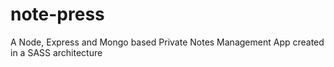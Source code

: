 # note-press
A Node, Express and Mongo based Private Notes Management App created in a SASS architecture 

